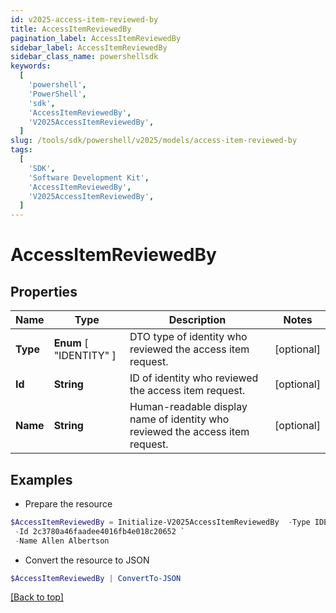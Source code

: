 ```yaml
---
id: v2025-access-item-reviewed-by
title: AccessItemReviewedBy
pagination_label: AccessItemReviewedBy
sidebar_label: AccessItemReviewedBy
sidebar_class_name: powershellsdk
keywords:
  [
    'powershell',
    'PowerShell',
    'sdk',
    'AccessItemReviewedBy',
    'V2025AccessItemReviewedBy',
  ]
slug: /tools/sdk/powershell/v2025/models/access-item-reviewed-by
tags:
  [
    'SDK',
    'Software Development Kit',
    'AccessItemReviewedBy',
    'V2025AccessItemReviewedBy',
  ]
---
```


# AccessItemReviewedBy

## Properties

| Name | Type | Description | Notes |
| --- | --- | --- | --- |
| **Type** | **Enum** [ "IDENTITY" ] | DTO type of identity who reviewed the access item request. | [optional] |
| **Id** | **String** | ID of identity who reviewed the access item request. | [optional] |
| **Name** | **String** | Human-readable display name of identity who reviewed the access item request. | [optional] |

## Examples

- Prepare the resource

```powershell
$AccessItemReviewedBy = Initialize-V2025AccessItemReviewedBy  -Type IDENTITY `
 -Id 2c3780a46faadee4016fb4e018c20652 `
 -Name Allen Albertson
```

- Convert the resource to JSON

```powershell
$AccessItemReviewedBy | ConvertTo-JSON
```

[[Back to top]](#)
